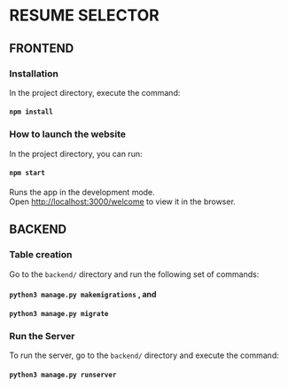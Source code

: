 # RESUME SELECTOR

## FRONTEND 

### Installation 

In the project directory, execute the command:

#### `npm install`

### How to launch the website

In the project directory, you can run:

#### `npm start`

Runs the app in the development mode.\
Open [http://localhost:3000/welcome](http://localhost:3000/welcome) to view it in the browser.

## BACKEND

### Table creation

Go to the `backend/` directory and run the following set of commands:

#### `python3 manage.py makemigrations` , and
#### `python3 manage.py migrate`

### Run the Server

To run the server, go to the `backend/` directory and execute the command:

#### `python3 manage.py runserver`
